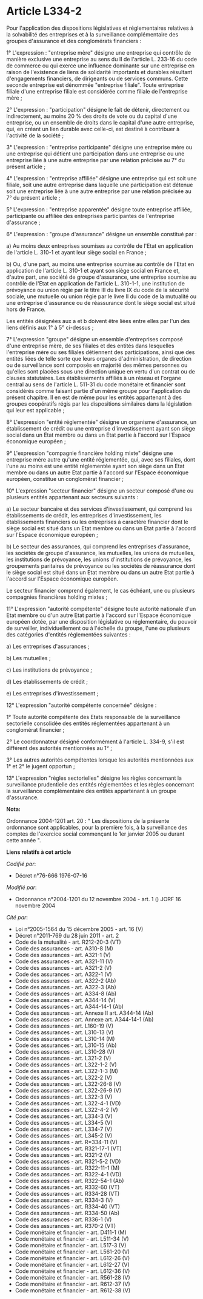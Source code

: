 # Article L334-2

Pour l'application des dispositions législatives et réglementaires relatives à la solvabilité des entreprises et à la
surveillance complémentaire des groupes d'assurance et des conglomérats financiers :

1° L'expression : "entreprise mère" désigne une entreprise qui contrôle de manière exclusive une entreprise au sens du II de
l'article L. 233-16 du code de commerce ou qui exerce une influence dominante sur une entreprise en raison de l'existence de
liens de solidarité importants et durables résultant d'engagements financiers, de dirigeants ou de services communs. Cette
seconde entreprise est dénommée "entreprise filiale". Toute entreprise filiale d'une entreprise filiale est considérée comme
filiale de l'entreprise mère ;

2° L'expression : "participation" désigne le fait de détenir, directement ou indirectement, au moins 20 % des droits de vote
ou du capital d'une entreprise, ou un ensemble de droits dans le capital d'une autre entreprise, qui, en créant un lien
durable avec celle-ci, est destiné à contribuer à l'activité de la société ;

3° L'expression : "entreprise participante" désigne une entreprise mère ou une entreprise qui détient une participation dans
une entreprise ou une entreprise liée à une autre entreprise par une relation précisée au 7° du présent article ;

4° L'expression : "entreprise affiliée" désigne une entreprise qui est soit une filiale, soit une autre entreprise dans
laquelle une participation est détenue soit une entreprise liée à une autre entreprise par une relation précisée au 7° du
présent article ;

5° L'expression : "entreprise apparentée" désigne toute entreprise affiliée, participante ou affiliée des entreprises
participantes de l'entreprise d'assurance ;

6° L'expression : "groupe d'assurance" désigne un ensemble constitué par :

a) Au moins deux entreprises soumises au contrôle de l'Etat en application de l'article L. 310-1 et ayant leur siège social
en France ;

b) Ou, d'une part, au moins une entreprise soumise au contrôle de l'Etat en application de l'article L. 310-1 et ayant son
siège social en France et, d'autre part, une société de groupe d'assurance, une entreprise soumise au contrôle de l'Etat en
application de l'article L. 310-1-1, une institution de prévoyance ou union régie par le titre III du livre IX du code de la
sécurité sociale, une mutuelle ou union régie par le livre II du code de la mutualité ou une entreprise d'assurance ou de
réassurance dont le siège social est situé hors de France.

Les entités désignées aux a et b doivent être liées entre elles par l'un des liens définis aux 1° à 5° ci-dessus ;

7° L'expression "groupe" désigne un ensemble d'entreprises composé d'une entreprise mère, de ses filiales et des entités dans
lesquelles l'entreprise mère ou ses filiales détiennent des participations, ainsi que des entités liées de telle sorte que
leurs organes d'administration, de direction ou de surveillance sont composés en majorité des mêmes personnes ou qu'elles
sont placées sous une direction unique en vertu d'un contrat ou de clauses statutaires. Les établissements affiliés à un
réseau et l'organe central au sens de l'article L. 511-31 du code monétaire et financier sont considérés comme faisant partie
d'un même groupe pour l'application du présent chapitre. Il en est de même pour les entités appartenant à des groupes
coopératifs régis par les dispositions similaires dans la législation qui leur est applicable ;

8° L'expression "entité réglementée" désigne un organisme d'assurance, un établissement de crédit ou une entreprise
d'investissement ayant son siège social dans un Etat membre ou dans un Etat partie à l'accord sur l'Espace économique
européen ;

9° L'expression "compagnie financière holding mixte" désigne une entreprise mère autre qu'une entité réglementée, qui, avec
ses filiales, dont l'une au moins est une entité réglementée ayant son siège dans un Etat membre ou dans un autre Etat partie
à l'accord sur l'Espace économique européen, constitue un conglomérat financier ;

10° L'expression "secteur financier" désigne un secteur composé d'une ou plusieurs entités appartenant aux secteurs
suivants :

a) Le secteur bancaire et des services d'investissement, qui comprend les établissements de crédit, les entreprises
d'investissement, les établissements financiers ou les entreprises à caractère financier dont le siège social est situé dans
un Etat membre ou dans un Etat partie à l'accord sur l'Espace économique européen ;

b) Le secteur des assurances, qui comprend les entreprises d'assurance, les sociétés de groupe d'assurance, les mutuelles,
les unions de mutuelles, les institutions de prévoyance, les unions d'institutions de prévoyance, les groupements paritaires
de prévoyance ou les sociétés de réassurance dont le siège social est situé dans un Etat membre ou dans un autre Etat partie
à l'accord sur l'Espace économique européen.

Le secteur financier comprend également, le cas échéant, une ou plusieurs compagnies financières holding mixtes ;

11° L'expression "autorité compétente" désigne toute autorité nationale d'un Etat membre ou d'un autre Etat partie à l'accord
sur l'Espace économique européen dotée, par une disposition législative ou réglementaire, du pouvoir de surveiller,
individuellement ou à l'échelle du groupe, l'une ou plusieurs des catégories d'entités réglementées suivantes :

a) Les entreprises d'assurances ;

b) Les mutuelles ;

c) Les institutions de prévoyance ;

d) Les établissements de crédit ;

e) Les entreprises d'investissement ;

12° L'expression "autorité compétente concernée" désigne :

1° Toute autorité compétente des Etats responsable de la surveillance sectorielle consolidée des entités réglementées
appartenant à un conglomérat financier ;

2° Le coordonnateur désigné conformément à l'article L. 334-9, s'il est différent des autorités mentionnées au 1° ;

3° Les autres autorités compétentes lorsque les autorités mentionnées aux 1° et 2° le jugent opportun ;

13° L'expression "règles sectorielles" désigne les règles concernant la surveillance prudentielle des entités réglementées et
les règles concernant la surveillance complémentaire des entités appartenant à un groupe d'assurance.

**Nota:**

Ordonnance 2004-1201 art. 20 : " Les dispositions de la présente ordonnance sont applicables, pour la première fois, à la
surveillance des comptes de l'exercice social commençant le 1er janvier 2005 ou durant cette année ".

**Liens relatifs à cet article**

_Codifié par_:

  - Décret n°76-666 1976-07-16

_Modifié par_:

  - Ordonnance n°2004-1201 du 12 novembre 2004 - art. 1 () JORF 16 novembre 2004

_Cité par_:

  - Loi n°2005-1564 du 15 décembre 2005 - art. 16 (V)
  - Décret n°2011-769 du 28 juin 2011 - art. 2
  - Code de la mutualité - art. R212-20-3 (VT)
  - Code des assurances - art. A310-8 (M)
  - Code des assurances - art. A321-1 (V)
  - Code des assurances - art. A321-11 (V)
  - Code des assurances - art. A321-2 (V)
  - Code des assurances - art. A322-1 (V)
  - Code des assurances - art. A322-2 (Ab)
  - Code des assurances - art. A322-3 (Ab)
  - Code des assurances - art. A334-8 (Ab)
  - Code des assurances - art. A344-14 (V)
  - Code des assurances - art. A344-14-1 (Ab)
  - Code des assurances - art. Annexe II art. A344-14 (Ab)
  - Code des assurances - art. Annexe art. A344-14-1 (Ab)
  - Code des assurances - art. L160-19 (V)
  - Code des assurances - art. L310-13 (V)
  - Code des assurances - art. L310-14 (M)
  - Code des assurances - art. L310-15 (Ab)
  - Code des assurances - art. L310-28 (V)
  - Code des assurances - art. L321-2 (V)
  - Code des assurances - art. L322-1-2 (V)
  - Code des assurances - art. L322-1-3 (M)
  - Code des assurances - art. L322-2 (V)
  - Code des assurances - art. L322-26-8 (V)
  - Code des assurances - art. L322-26-9 (V)
  - Code des assurances - art. L322-3 (V)
  - Code des assurances - art. L322-4-1 (VD)
  - Code des assurances - art. L322-4-2 (V)
  - Code des assurances - art. L334-3 (V)
  - Code des assurances - art. L334-5 (V)
  - Code des assurances - art. L334-7 (V)
  - Code des assurances - art. L345-2 (V)
  - Code des assurances - art. R*334-11 (V)
  - Code des assurances - art. R321-17-1 (VT)
  - Code des assurances - art. R321-2 (V)
  - Code des assurances - art. R321-5-2 (VD)
  - Code des assurances - art. R322-11-1 (M)
  - Code des assurances - art. R322-4-1 (VD)
  - Code des assurances - art. R322-54-1 (Ab)
  - Code des assurances - art. R332-60 (VT)
  - Code des assurances - art. R334-28 (VT)
  - Code des assurances - art. R334-3 (V)
  - Code des assurances - art. R334-40 (VT)
  - Code des assurances - art. R334-50 (Ab)
  - Code des assurances - art. R336-1 (V)
  - Code des assurances - art. R370-2 (VT)
  - Code monétaire et financier - art. D411-1 (M)
  - Code monétaire et financier - art. L511-34 (V)
  - Code monétaire et financier - art. L517-3 (V)
  - Code monétaire et financier - art. L561-20 (V)
  - Code monétaire et financier - art. L612-26 (V)
  - Code monétaire et financier - art. L612-27 (V)
  - Code monétaire et financier - art. L612-36 (V)
  - Code monétaire et financier - art. R561-28 (V)
  - Code monétaire et financier - art. R612-37 (V)
  - Code monétaire et financier - art. R612-38 (V)
